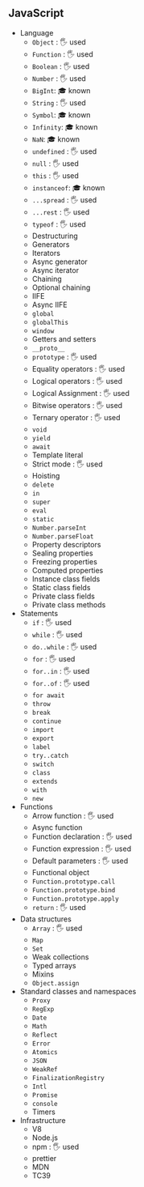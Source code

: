 ## JavaScript

- Language
  - `Object` \: 🖐️ used
  - `Function` \: 🖐️ used
  - `Boolean` \: 🖐️ used
  - `Number` \: 🖐️ used
  - `BigInt`: 🎓 known
  - `String` \: 🖐️ used
  - `Symbol`: 🎓 known
  - `Infinity`: 🎓 known
  - `NaN`: 🎓 known
  - `undefined` \: 🖐️ used
  - `null` \: 🖐️ used
  - `this` \: 🖐️ used
  - `instanceof`: 🎓 known
  - `...spread` \: 🖐️ used
  - `...rest` \: 🖐️ used
  - `typeof` \: 🖐️ used
  - Destructuring
  - Generators
  - Iterators
  - Async generator
  - Async iterator
  - Chaining
  - Optional chaining
  - IIFE
  - Async IIFE
  - `global`
  - `globalThis`
  - `window`
  - Getters and setters
  - `__proto__`
  - `prototype` \: 🖐️ used
  - Equality operators \: 🖐️ used
  - Logical operators \: 🖐️ used
  - Logical Assignment \: 🖐️ used
  - Bitwise operators \: 🖐️ used
  - Ternary operator \: 🖐️ used
  - `void`
  - `yield`
  - `await`
  - Template literal
  - Strict mode \: 🖐️ used
  - Hoisting
  - `delete`
  - `in`
  - `super`
  - `eval`
  - `static`
  - `Number.parseInt`
  - `Number.parseFloat`
  - Property descriptors
  - Sealing properties
  - Freezing properties
  - Computed properties
  - Instance class fields
  - Static class fields
  - Private class fields
  - Private class methods
- Statements
  - `if` \: 🖐️ used
  - `while` \: 🖐️ used
  - `do..while` \: 🖐️ used
  - `for` \: 🖐️ used
  - `for..in` \: 🖐️ used
  - `for..of` \: 🖐️ used
  - `for await`
  - `throw`
  - `break`
  - `continue`
  - `import`
  - `export`
  - `label`
  - `try..catch`
  - `switch`
  - `class`
  - `extends`
  - `with`
  - `new`
- Functions
  - Arrow function \: 🖐️ used
  - Async function
  - Function declaration \: 🖐️ used
  - Function expression \: 🖐️ used
  - Default parameters \: 🖐️ used
  - Functional object
  - `Function.prototype.call`
  - `Function.prototype.bind`
  - `Function.prototype.apply`
  - `return` \: 🖐️ used
- Data structures
  - `Array` \: 🖐️ used
  - `Map`
  - `Set`
  - Weak collections
  - Typed arrays
  - Mixins
  - `Object.assign`
- Standard classes and namespaces
  - `Proxy`
  - `RegExp`
  - `Date`
  - `Math`
  - `Reflect`
  - `Error`
  - `Atomics`
  - `JSON`
  - `WeakRef`
  - `FinalizationRegistry`
  - `Intl`
  - `Promise`
  - `console`
  - Timers
- Infrastructure
  - V8
  - Node.js
  - npm \: 🖐️ used
  - prettier
  - MDN
  - TC39
